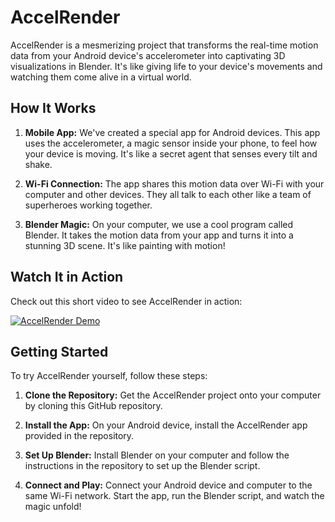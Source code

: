 # AccelRender

AccelRender is a mesmerizing project that transforms the real-time motion data from your Android device's accelerometer into captivating 3D visualizations in Blender. It's like giving life to your device's movements and watching them come alive in a virtual world.

## How It Works

1. **Mobile App:** We've created a special app for Android devices. This app uses the accelerometer, a magic sensor inside your phone, to feel how your device is moving. It's like a secret agent that senses every tilt and shake.

2. **Wi-Fi Connection:** The app shares this motion data over Wi-Fi with your computer and other devices. They all talk to each other like a team of superheroes working together.

3. **Blender Magic:** On your computer, we use a cool program called Blender. It takes the motion data from your app and turns it into a stunning 3D scene. It's like painting with motion!

## Watch It in Action

Check out this short video to see AccelRender in action:

[![AccelRender Demo](https://img.youtube.com/vi/VrqdyimGj1c/0.jpg)](https://www.youtube.com/watch?v=VrqdyimGj1c)

## Getting Started

To try AccelRender yourself, follow these steps:

1. **Clone the Repository:** Get the AccelRender project onto your computer by cloning this GitHub repository.

2. **Install the App:** On your Android device, install the AccelRender app provided in the repository.

3. **Set Up Blender:** Install Blender on your computer and follow the instructions in the repository to set up the Blender script.

4. **Connect and Play:** Connect your Android device and computer to the same Wi-Fi network. Start the app, run the Blender script, and watch the magic unfold!

